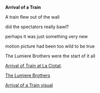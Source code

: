 **Arrival of a Train**

A train flew out of the wall

did the spectators really bawl?

perhaps it was just something very new 

motion picture had been too wild to be true 

The Lumiere Brothers were the start of it all

[Arrival of Train at La Ciotat](https://www.youtube.com/watch?v=1dgLEDdFddk).

[The Lumiere Brothers](https://en.wikipedia.org/wiki/Auguste_and_Louis_Lumière#/media/File:Fratelli_Lumiere.jpg)

[Arrival of a Train visual](https://upload.wikimedia.org/wikipedia/commons/5/5f/Melies_Arrival_of_a_Train_at_Vincennes_Station.jpg)

